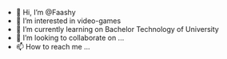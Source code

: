 - 👋 Hi, I’m @Faashy
- 👀 I’m interested in video-games
- 🌱 I’m currently learning on Bachelor Technology of University
- 💞️ I’m looking to collaborate on ...
- 📫 How to reach me ...

<!---
Faashy/Faashy is a ✨ special ✨ repository because its `README.md` (this file) appears on your GitHub profile.
You can click the Preview link to take a look at your changes.
--->
